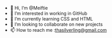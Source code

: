 - 👋 Hi, I’m @Meiftie
- 👀 I’m interested in working in GitHub
- 🌱 I’m currently learning CSS and HTML
- 💞️ I’m looking to collaborate on new projects
- 📫 How to reach me :thasilverling@gmail.com

<!---
Meiftie/Meiftie is a ✨ special ✨ repository because its `README.md` (this file) appears on your GitHub profile.
You can click the Preview link to take a look at your changes.
--->
